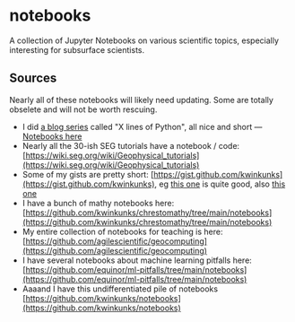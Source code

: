 # notebooks

A collection of Jupyter Notebooks on various scientific topics, especially interesting for subsurface scientists.

## Sources

Nearly all of these notebooks will likely need updating. Some are totally obselete and will not be worth rescuing.

* I did [a blog series](https://agilescientific.com/blog/category/X+Lines) called "X lines of Python", all nice and short — [Notebooks here](https://github.com/agilescientific/xlines)
* Nearly all the 30-ish SEG tutorials have a notebook / code: [https://wiki.seg.org/wiki/Geophysical_tutorials](https://wiki.seg.org/wiki/Geophysical_tutorials)
* Some of my gists are pretty short: [https://gist.github.com/kwinkunks](https://gist.github.com/kwinkunks), eg [this one](https://gist.github.com/kwinkunks/33dc88629cabf8311a1a506fbee85719) is quite good, also [this one](https://gist.github.com/kwinkunks/ddf3c6f781eadeac51f19d5cd1ebe617)
* I have a bunch of mathy notebooks here: [https://github.com/kwinkunks/chrestomathy/tree/main/notebooks](https://github.com/kwinkunks/chrestomathy/tree/main/notebooks)
* My entire collection of notebooks for teaching is here: [https://github.com/agilescientific/geocomputing](https://github.com/agilescientific/geocomputing)
* I have several notebooks about machine learning pitfalls here: [https://github.com/equinor/ml-pitfalls/tree/main/notebooks](https://github.com/equinor/ml-pitfalls/tree/main/notebooks)
* Aaaand I have this undifferentiated pile of notebooks [https://github.com/kwinkunks/notebooks](https://github.com/kwinkunks/notebooks)
